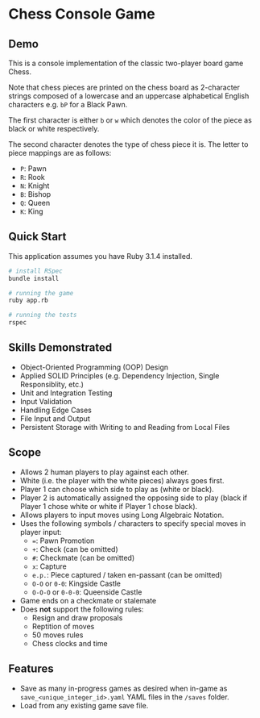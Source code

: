 # Chess Console Game

## Demo

<!-- ![Gameplay demo of one player winning the game Chess](/assets/chess-demo.gif) -->

This is a console implementation of the classic two-player board game Chess.

Note that chess pieces are printed on the chess board as 2-character strings composed of a lowercase and an uppercase alphabetical English characters e.g. `bP` for a Black Pawn.

The first character is either `b` or `w` which denotes the color of the piece as black or white respectively.

The second character denotes the type of chess piece it is. The letter to piece mappings are as follows:
- `P`: Pawn
- `R`: Rook
- `N`: Knight
- `B`: Bishop
- `Q`: Queen
- `K`: King

## Quick Start

This application assumes you have Ruby 3.1.4 installed.

```bash
# install RSpec
bundle install

# running the game
ruby app.rb

# running the tests
rspec
```

## Skills Demonstrated

- Object-Oriented Programming (OOP) Design
- Applied SOLID Principles (e.g. Dependency Injection, Single Responsiblity, etc.)
- Unit and Integration Testing
- Input Validation
- Handling Edge Cases
- File Input and Output
- Persistent Storage with Writing to and Reading from Local Files

## Scope

- Allows 2 human players to play against each other.
- White (i.e. the player with the white pieces) always goes first.
- Player 1 can choose which side to play as (white or black).
- Player 2 is automatically assigned the opposing side to play (black if Player 1 chose white or white if Player 1 chose black).
- Allows players to input moves using Long Algebraic Notation.
- Uses the following symbols / characters to specify special moves in player input:
  - `=`: Pawn Promotion
  - `+`: Check (can be omitted)
  - `#`: Checkmate (can be omitted)
  - `x`: Capture
  - `e.p.`: Piece captured / taken en-passant (can be omitted)
  - `O-O` or `0-0`: Kingside Castle
  - `O-O-O` or `0-0-0`: Queenside Castle
- Game ends on a checkmate or stalemate
- Does **not** support the following rules:
  - Resign and draw proposals
  - Reptition of moves
  - 50 moves rules
  - Chess clocks and time
<!-- - TODO: Allow the human player to play against a simple AI computer player. -->

## Features

- Save as many in-progress games as desired when in-game as `save_<unique_integer_id>.yaml` YAML files in the `/saves` folder.
- Load from any existing game save file.
<!-- - TODO: Allow the human player to play against a simple AI computer player. -->
